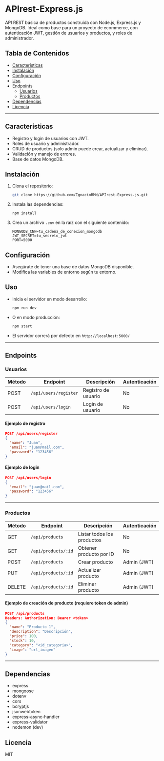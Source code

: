# APIrest-Express.js

API REST básica de productos construida con Node.js, Express.js y MongoDB. Ideal como base para un proyecto de ecommerce, con autenticación JWT, gestión de usuarios y productos, y roles de administrador.

## Tabla de Contenidos

- [Características](#características)
- [Instalación](#instalación)
- [Configuración](#configuración)
- [Uso](#uso)
- [Endpoints](#endpoints)
  - [Usuarios](#usuarios)
  - [Productos](#productos)
- [Dependencias](#dependencias)
- [Licencia](#licencia)

---

## Características

- Registro y login de usuarios con JWT.
- Roles de usuario y administrador.
- CRUD de productos (solo admin puede crear, actualizar y eliminar).
- Validación y manejo de errores.
- Base de datos MongoDB.

## Instalación

1. Clona el repositorio:
   ```bash
   git clone https://github.com/IgnacioRMN/APIrest-Express.js.git
   ```
2. Instala las dependencias:
   ```bash
   npm install
   ```
3. Crea un archivo `.env` en la raíz con el siguiente contenido:
   ```
   MONGODB_CNN=tu_cadena_de_conexion_mongodb
   JWT_SECRET=tu_secreto_jwt
   PORT=5000
   ```

## Configuración

- Asegúrate de tener una base de datos MongoDB disponible.
- Modifica las variables de entorno según tu entorno.

## Uso

- Inicia el servidor en modo desarrollo:
  ```bash
  npm run dev
  ```
- O en modo producción:
  ```bash
  npm start
  ```
- El servidor correrá por defecto en `http://localhost:5000/`

---

## Endpoints

### Usuarios

| Método | Endpoint              | Descripción         | Autenticación |
| ------ | --------------------- | ------------------- | ------------- |
| POST   | `/api/users/register` | Registro de usuario | No            |
| POST   | `/api/users/login`    | Login de usuario    | No            |

#### Ejemplo de registro

```json
POST /api/users/register
{
  "name": "Juan",
  "email": "juan@mail.com",
  "password": "123456"
}
```

#### Ejemplo de login

```json
POST /api/users/login
{
  "email": "juan@mail.com",
  "password": "123456"
}
```

---

### Productos

| Método | Endpoint            | Descripción                | Autenticación |
| ------ | ------------------- | -------------------------- | ------------- |
| GET    | `/api/products`     | Listar todos los productos | No            |
| GET    | `/api/products/:id` | Obtener producto por ID    | No            |
| POST   | `/api/products`     | Crear producto             | Admin (JWT)   |
| PUT    | `/api/products/:id` | Actualizar producto        | Admin (JWT)   |
| DELETE | `/api/products/:id` | Eliminar producto          | Admin (JWT)   |

#### Ejemplo de creación de producto (requiere token de admin)

```json
POST /api/products
Headers: Authorization: Bearer <token>
{
  "name": "Producto 1",
  "description": "Descripción",
  "price": 100,
  "stock": 10,
  "category": "<id_categoria>",
  "image": "url_imagen"
}
```

---

## Dependencias

- express
- mongoose
- dotenv
- cors
- bcryptjs
- jsonwebtoken
- express-async-handler
- express-validator
- nodemon (dev)

## Licencia

MIT
